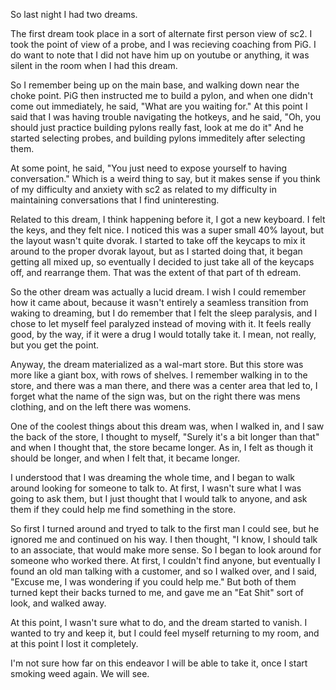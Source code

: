 So last night I had two dreams.

The first dream took place in a sort of alternate first person view of sc2. I
took the point of view of a probe, and I was recieving coaching from PiG. I do
want to note that I did not have him up on youtube or anything, it was silent
in the room when I had this dream.

So I remember being up on the main base, and walking down near the choke point.
PiG then instructed me to build a pylon, and when one didn't come out
immediately, he said, "What are you waiting for." At this point I said that I
was having trouble navigating the hotkeys, and he said, "Oh, you should just
practice building pylons really fast, look at me do it" And he started
selecting probes, and building pylons immeditely after selecting them.

At some point, he said, "You just need to expose yourself to having
conversation." Which is a weird thing to say, but it makes sense if you think
of my difficulty and anxiety with sc2 as related to my difficulty in
maintaining conversations that I find uninteresting.

Related to this dream, I think happening before it, I got a new keyboard. I
felt the keys, and they felt nice. I noticed this was a super small 40% layout,
but the layout wasn't quite dvorak. I started to take off the keycaps to mix it
around to the proper dvorak layout, but as I started doing that, it began
getting all mixed up, so eventually I decided to just take all of the keycaps
off, and rearrange them. That was the extent of that part of th edream.

So the other dream was actually a lucid dream. I wish I could remember how it
came about, because it wasn't entirely a seamless transition from waking to
dreaming, but I do remember that I felt the sleep paralysis, and I chose to let
myself feel paralyzed instead of moving with it. It feels really good, by the
way, if it were a drug I would totally take it. I mean, not really, but you get
the point.

Anyway, the dream materialized as a wal-mart store. But this store was more
like a giant box, with rows of shelves. I remember walking in to the store, and
there was a man there, and there was a center area that led to, I forget what
the name of the sign was, but on the right there was mens clothing, and on the
left there was womens.

One of the coolest things about this dream was, when I walked in, and I saw the
back of the store, I thought to myself, "Surely it's a bit longer than that"
and when I thought that, the store became longer. As in, I felt as though it
should be longer, and when I felt that, it became longer.

I understood that I was dreaming the whole time, and I began to walk around
looking for someone to talk to. At first, I wasn't sure what I was going to ask
them, but I just thought that I would talk to anyone, and ask them if they
could help me find something in the store.

So first I turned around and tryed to talk to the first man I could see, but he
ignored me and continued on his way. I then thought, "I know, I should talk to
an associate, that would make more sense. So I began to look around for someone
who worked there. At first, I couldn't find anyone, but eventually I found an
old man talking with a customer, and so I walked over, and I said, "Excuse me,
I was wondering if you could help me." But both of them turned kept their backs
turned to me, and gave me an "Eat Shit" sort of look, and walked away.

At this point, I wasn't sure what to do, and the dream started to vanish. I
wanted to try and keep it, but I could feel myself returning to my room, and at
this point I lost it completely.

I'm not sure how far on this endeavor I will be able to take it, once I start
smoking weed again. We will see.
